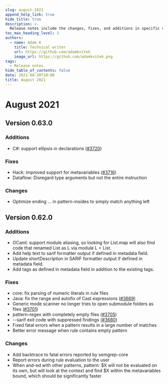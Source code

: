 ```yaml
---
slug: august-2021
append_help_link: true
hide_title: true
description: >-
  Release notes include the changes, fixes, and additions in specific versions of Semgrep.
toc_max_heading_level: 3
authors:
  - name: Adam K
    title: Technical writer
    url: https://github.com/adamkvitek
    image_url: https://github.com/adamkvitek.png
tags: 
  - Release notes
hide_table_of_contents: false
date: 2021-08-30T10:00
title: August 2021
---
```


# August 2021

## Version 0.63.0

### Additions

- C#: support ellipsis in declarations ([#3720](https://github.com/semgrep/semgrep/pull/3720))

### Fixes

- Hack: improved support for metavariables ([#3716](https://github.com/semgrep/semgrep/pull/3716))
- Dataflow: Disregard type arguments but not the entire instruction

### Changes

- Optimize ending ... in pattern-insides to simply match anything left

## Version 0.62.0

### Additions

- OCaml: support module aliasing, so looking for List.map will also find code that renamed List as L via module L = List.
- Add help text to sarif formatter output if defined in metadata field.
- Update shortDescription in SARIF formatter output if defined in metadata field.
- Add tags as defined in metadata field in addition to the existing tags.

### Fixes

- core: fix parsing of numeric literals in rule files
- Java: fix the range and autofix of Cast expressions ([#3669](https://github.com/semgrep/semgrep/issues/3669))
- Generic mode scanner no longer tries to open submodule folders as files ([#3701](https://github.com/semgrep/semgrep/pull/3701))
- pattern-regex with completely empty files ([#3705](https://github.com/semgrep/semgrep/issues/3705))
- --sarif exit code with suppressed findings ([#3680](https://github.com/semgrep/semgrep/issues/3680))
- Fixed fatal errors when a pattern results in a large number of matches
- Better error message when rule contains empty pattern

### Changes

- Add backtrace to fatal errors reported by semgrep-core
- Report errors during rule evaluation to the user
- When and-ed with other patterns, pattern: $X will not be evaluated on its own, but will look at the context and find $X within the metavariables bound, which should be significantly faster
